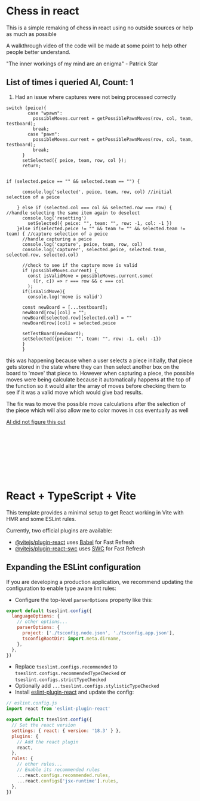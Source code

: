 # Chess in react

This is a simple remaking of chess in react using no outside sources or help as much as possible

A walkthrough video of the code will be made at some point to help other people better understand.

"The inner workings of my mind are an enigma" - Patrick Star

## List of times i queried AI, Count: 1
1. Had an issue where captures were not being processed correctly
```
switch (peice){
        case "wpawn":
          possibleMoves.current = getPossiblePawnMoves(row, col, team, testboard);
          break;
        case "pawn":
          possibleMoves.current = getPossiblePawnMoves(row, col, team, testboard);
          break;
      }
      setSelected({ peice, team, row, col });
      return;


if (selected.peice == "" && selected.team == "") {
      
      console.log('selected', peice, team, row, col) //initial selection of a peice
      
    } else if (selected.col === col && selected.row === row) { //handle selecting the same item again to deselect
      console.log('resetting')
        setSelected({ peice: "", team: "", row: -1, col: -1 })
    }else if(selected.peice != "" && team != "" && selected.team != team) { //capture selection of a peice
      //handle capturing a peice
      console.log('capture', peice, team, row, col)
      console.log('capturer', selected.peice, selected.team, selected.row, selected.col)
      
      //check to see if the capture move is valid
      if (possibleMoves.current) {
        const isValidMove = possibleMoves.current.some(
          ([r, c]) => r === row && c === col
        );
      if(isValidMove){
        console.log('move is valid')
      
      const newBoard = [...testboard];
      newBoard[row][col] = "";
      newBoard[selected.row][selected.col] = ""
      newBoard[row][col] = selected.peice
      
      setTestBoard(newBoard);
      setSelected({peice: "", team: "", row: -1, col: -1})
      }
      }
```
this was happening because when a user selects a piece initially, that piece gets stored in the state where they can then select another box on the board to 'move' that piece to. However when capturing a piece, the possible moves were being calculate because it automatically happens at the top of the function so it would alter the array of moves before checking them to see if it was a valid move which would give bad results.

The fix was to move the possible move calculations after the selection of the piece which will also allow me to color moves in css eventually as well

<u>AI did not figure this out</u>



<br/>
<br/>
<br/>
<br/>
<br/>
<br/>
<br/>







# React + TypeScript + Vite

This template provides a minimal setup to get React working in Vite with HMR and some ESLint rules.

Currently, two official plugins are available:

- [@vitejs/plugin-react](https://github.com/vitejs/vite-plugin-react/blob/main/packages/plugin-react/README.md) uses [Babel](https://babeljs.io/) for Fast Refresh
- [@vitejs/plugin-react-swc](https://github.com/vitejs/vite-plugin-react-swc) uses [SWC](https://swc.rs/) for Fast Refresh

## Expanding the ESLint configuration

If you are developing a production application, we recommend updating the configuration to enable type aware lint rules:

- Configure the top-level `parserOptions` property like this:

```js
export default tseslint.config({
  languageOptions: {
    // other options...
    parserOptions: {
      project: ['./tsconfig.node.json', './tsconfig.app.json'],
      tsconfigRootDir: import.meta.dirname,
    },
  },
})
```

- Replace `tseslint.configs.recommended` to `tseslint.configs.recommendedTypeChecked` or `tseslint.configs.strictTypeChecked`
- Optionally add `...tseslint.configs.stylisticTypeChecked`
- Install [eslint-plugin-react](https://github.com/jsx-eslint/eslint-plugin-react) and update the config:

```js
// eslint.config.js
import react from 'eslint-plugin-react'

export default tseslint.config({
  // Set the react version
  settings: { react: { version: '18.3' } },
  plugins: {
    // Add the react plugin
    react,
  },
  rules: {
    // other rules...
    // Enable its recommended rules
    ...react.configs.recommended.rules,
    ...react.configs['jsx-runtime'].rules,
  },
})
```
